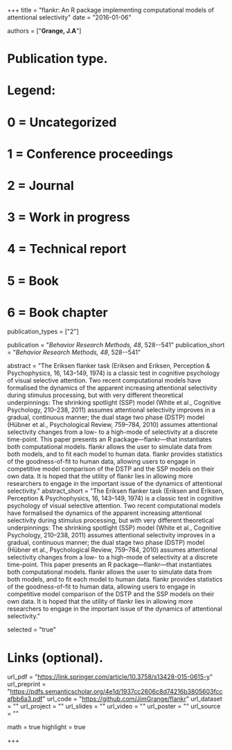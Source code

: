 +++
title = "flankr: An R package implementing computational models of attentional selectivity"
date = "2016-01-06"

authors = ["**Grange, J.A**"]

# Publication type.
# Legend:
# 0 = Uncategorized
# 1 = Conference proceedings
# 2 = Journal
# 3 = Work in progress
# 4 = Technical report
# 5 = Book
# 6 = Book chapter
publication_types = ["2"]

publication = "*Behavior Research Methods, 48*, 528--541"
publication_short = "*Behavior Research Methods, 48*, 528--541"

abstract = "The Eriksen flanker task (Eriksen and Eriksen, Perception & Psychophysics, 16, 143–149, 1974) is a classic test in cognitive psychology of visual selective attention. Two recent computational models have formalised the dynamics of the apparent increasing attentional selectivity during stimulus processing, but with very different theoretical underpinnings: The shrinking spotlight (SSP) model (White et al., Cognitive Psychology, 210–238, 2011) assumes attentional selectivity improves in a gradual, continuous manner; the dual stage two phase (DSTP) model (Hübner et al., Psychological Review, 759–784, 2010) assumes attentional selectivity changes from a low- to a high-mode of selectivity at a discrete time-point. This paper presents an R package—flankr—that instantiates both computational models. flankr allows the user to simulate data from both models, and to fit each model to human data. flankr provides statistics of the goodness-of-fit to human data, allowing users to engage in competitive model comparison of the DSTP and the SSP models on their own data. It is hoped that the utility of flankr lies in allowing more researchers to engage in the important issue of the dynamics of attentional selectivity."
abstract_short = "The Eriksen flanker task (Eriksen and Eriksen, Perception & Psychophysics, 16, 143–149, 1974) is a classic test in cognitive psychology of visual selective attention. Two recent computational models have formalised the dynamics of the apparent increasing attentional selectivity during stimulus processing, but with very different theoretical underpinnings: The shrinking spotlight (SSP) model (White et al., Cognitive Psychology, 210–238, 2011) assumes attentional selectivity improves in a gradual, continuous manner; the dual stage two phase (DSTP) model (Hübner et al., Psychological Review, 759–784, 2010) assumes attentional selectivity changes from a low- to a high-mode of selectivity at a discrete time-point. This paper presents an R package—flankr—that instantiates both computational models. flankr allows the user to simulate data from both models, and to fit each model to human data. flankr provides statistics of the goodness-of-fit to human data, allowing users to engage in competitive model comparison of the DSTP and the SSP models on their own data. It is hoped that the utility of flankr lies in allowing more researchers to engage in the important issue of the dynamics of attentional selectivity."

selected = "true"

# Links (optional).
url_pdf = "https://link.springer.com/article/10.3758/s13428-015-0615-y"
url_preprint = "https://pdfs.semanticscholar.org/4e1d/1937cc2606c8d74216b3805603fccafbb6a3.pdf"
url_code = "https://github.com/JimGrange/flankr"
url_dataset = ""
url_project = ""
url_slides = ""
url_video = ""
url_poster = ""
url_source = ""

math = true
highlight = true

+++